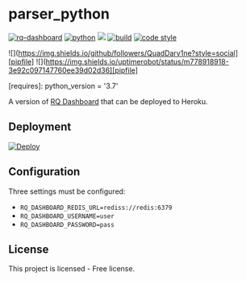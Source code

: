 # parser_python

[![rq-dashboard](https://img.shields.io/github/pipenv/locked/dependency-version/metabolize/rq-dashboard-on-heroku/rq-dashboard?style=flat-square)][pipfile]
[![python](https://img.shields.io/github/pipenv/locked/python-version/metabolize/rq-dashboard-on-heroku?style=flat-square)][pipfile]
![](https://img.shields.io/github/license/metabolize/rq-dashboard-on-heroku?style=flat-square)
[![build](https://img.shields.io/circleci/project/github/metabolize/rq-dashboard-on-heroku?style=flat-square)][build]
[![code style](https://img.shields.io/badge/code%20style-black-black.svg?style=flat-square)][black]

![](https://img.shields.io/github/followers/QuadDarv1ne?style=social][pipfile]
![](https://img.shields.io/uptimerobot/status/m778918918-3e92c097147760ee39d02d36][pipfile]

[requires]: python_version = '3.7'

[pipfile]: https://github.com/metabolize/rq-dashboard-on-heroku/blob/master/Pipfile
[build]: https://circleci.com/gh/metabolize/rq-dashboard-on-heroku/tree/master
[black]: https://black.readthedocs.io/en/stable/

A version of [RQ Dashboard][] that can be deployed to Heroku.

[rq dashboard]: https://github.com/eoranged/rq-dashboard


## Deployment

[![Deploy](https://www.herokucdn.com/deploy/button.svg)](https://heroku.com/deploy)


## Configuration

Three settings must be configured:

- `RQ_DASHBOARD_REDIS_URL=rediss://redis:6379`
- `RQ_DASHBOARD_USERNAME=user`
- `RQ_DASHBOARD_PASSWORD=pass`


## License

This project is licensed - Free license.
